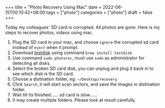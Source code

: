 +++
title = "Photo Recovery Using Mac"
date = 2022-06-15T00:10:42+08:00
tags = ["photo"]
categories = ["photo"]
draft = false
+++

Today my colleagues' SD card is corrupted. All photos are gone. Here is my steps to recover photos, videos using mac.

1. Plug the SD card in your mac, and choose `ignore` the corrupted sd card instead of `eject` when it prompt.
1. Download [testdisk](https://www.cgsecurity.org/wiki/TestDisk) using command `brew install testdisk`
1. Use command `sudo photorec`, must use `sudo` as administrator for detecting all disks.
1. Select the broken SD card disk, you can unplug and plug it back in to see which disk is the SD card.
1. Choose a distination folder, eg: `~/Desktop/recovery`
1. Click `Search`, it will start scan sectors, and save the images in distination folder.
1. Wait till its finished...... sd card is slow......
1. It may create multiple folders. Please look at result carefully.


